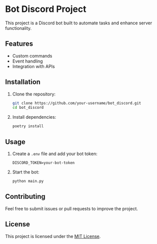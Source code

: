 # Bot Discord Project

This project is a Discord bot built to automate tasks and enhance server functionality.

## Features
- Custom commands
- Event handling
- Integration with APIs

## Installation
1. Clone the repository:
    ```bash
    git clone https://github.com/your-username/bot_discord.git
    cd bot_discord
    ```
2. Install dependencies:
    ```bash
    poetry install
    ```

## Usage
1. Create a `.env` file and add your bot token:
    ```
    DISCORD_TOKEN=your-bot-token
    ```
2. Start the bot:
    ```bash
    python main.py
    ```

## Contributing
Feel free to submit issues or pull requests to improve the project.

## License
This project is licensed under the [MIT License](LICENSE.txt).
